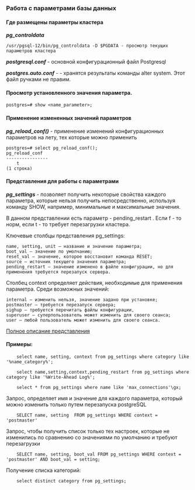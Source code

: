 ### Работа с параметрами базы данных

#### Где размещены параметры кластера 

***pg_controldata*** 

    /usr/pgsql-12/bin/pg_controldata -D $PGDATA - просмотр текущих параметров кластера
    
***postgresql.conf***  - основной конфигурационный файл Postgresql

***postgres.auto.conf*** - - хранятся результаты команды alter system. Этот файл ручками не правим.

#### Просмотр установленного значения параметра.

    postgres=# show <name_parameter>;
    
    

    
#### Применение измененных значений параметров

***pg_reload_conf()*** - применение изменений конфигурационных параметров на лету, тех которые можно применить

    postgres=# select pg_reload_conf();
    pg_reload_conf 
    ----------------
        t
    (1 строка)

    
#### Представления для работы с параметрами

***pg_settings*** - позволяет получить некоторые свойства каждого параметра, которые нельзя получить непосредственно, используя команду SHOW, например, минимальные и максимальные значения.

В данном представлении есть параметр - pending_restart . Если f - то норм, если t - то требует перезагрузки кластера.

Ключевые столбцы представления pg_settings:

    name, setting, unit — название и значение параметра;
    boot_val — значение по умолчанию;
    reset_val — значение, которое восстановит команда RESET;
    source — источник текущего значения параметра;
    pending_restart — значение изменено в файле конфигурации, но для применения требуется перезапуск сервера.

Столбец context определяет действия, необходимые для применения параметра. Среди возможных значений:

    internal — изменить нельзя, значение задано при установке;
    postmaster — требуется перезапуск сервера;
    sighup — требуется перечитать файлы конфигурации,
    superuser — суперпользователь может изменить для своего сеанса;
    user — любой пользователь может изменить для своего сеанса.

[Полное описание представления](https://postgrespro.ru/docs/postgresql/14/view-pg-settings)

#### Примеры:

        select name, setting, context from pg_settings where category like '%name_category%';

        select name,setting,context,pending_restart from pg_settings where category like '%Write-Ahead Log%'; 
        
        select * from pg_settings where name like 'max_connections'\gx;

Запрос,  определяет имя и значение для каждого параметра, который можно изменить только путем перезапуска postgreSQL

        SELECT name, setting  FROM pg_settings WHERE context = 'postmaster' 
 
 Запрос, чтобы получить список только тех настроек, которые не изменились по сравнению со значениями по умолчанию и требуют перезагрузки
 
        SELECT name, setting, boot_val FROM pg_settings WHERE context = 'postmaster' AND boot_val = setting;
 
 Получение списка категорий:
 
        select distinct category from pg_settings;
           
